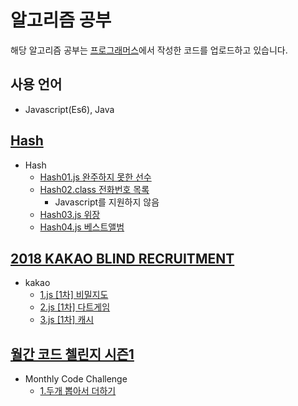 # 알고리즘 공부
해당 알고리즘 공부는 [프로그래머스](https://programmers.co.kr)에서 작성한 코드를 업로드하고 있습니다.

## 사용 언어
 * Javascript(Es6), Java

## [Hash](https://programmers.co.kr/learn/courses/30/parts/12077)
* Hash
  * [Hash01.js 완주하지 못한 선수](https://programmers.co.kr/learn/courses/30/lessons/42576)
  * [Hash02.class 전화번호 목록](https://programmers.co.kr/learn/courses/30/lessons/42577)
    * Javascript를 지원하지 않음
  * [Hash03.js 위장](https://programmers.co.kr/learn/courses/30/lessons/42578)
  * [Hash04.js 베스트앨범](https://programmers.co.kr/learn/courses/30/lessons/42579)

## [2018 KAKAO BLIND RECRUITMENT](https://programmers.co.kr/learn/challenges?tab=all_challenges)
* kakao  
  * [1.js [1차] 비밀지도](https://programmers.co.kr/learn/courses/30/lessons/17681)
  * [2.js [1차] 다트게임](https://programmers.co.kr/learn/courses/30/lessons/17682)
  * [3.js [1차] 캐시](https://programmers.co.kr/learn/courses/30/lessons/17680) 

## [월간 코드 첼린지 시즌1](https://programmers.co.kr/learn/challenges)
* Monthly Code Challenge
  * [1.두개 뽑아서 더하기](https://programmers.co.kr/learn/courses/30/lessons/68644)
